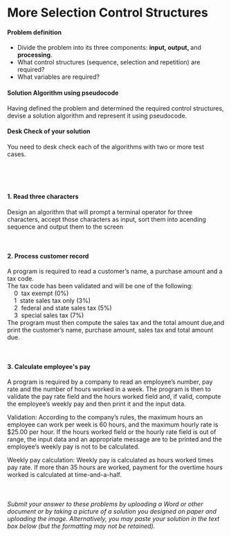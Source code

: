 # More Selection Control Structures


<h4>Problem definition</h4>
<ul>
<li>Divide the problem into its three components: <strong>input, output, </strong>and<strong> processing</strong>.&nbsp;</li>
<li>What control structures (sequence, selection and repetition) are required?</li>
<li>What variables are required?</li>
</ul>
<h4>Solution Algorithm using pseudocode</h4>
<p>Having defined the problem and determined the required control structures, devise a solution algorithm and represent it using pseudocode.&nbsp;</p>
<h4>Desk Check of your solution</h4>
<p>You need to desk check each of the algorithms with two or more test cases.&nbsp;</p>
<p>&nbsp;</p>
<p>&nbsp;</p>
<h4></h4>
<h4>1.&nbsp;Read three characters</h4>
<p>Design an algorithm that will prompt a terminal operator for three characters, accept&nbsp;those characters as input, sort them into acending sequence and output them to the&nbsp;screen</p>
<p>&nbsp;</p>
<h4>2.&nbsp;Process customer record</h4>
<p>A program is required to read a customer&rsquo;s name, a purchase amount and a tax code. <br />The tax code has been validated and will be one of the following:<br />&nbsp; &nbsp; 0 &nbsp;tax exempt (0%)<br />&nbsp; &nbsp; 1 &nbsp;state sales tax only (3%)<br />&nbsp; &nbsp; 2 &nbsp;federal and state sales tax (5%)<br />&nbsp; &nbsp; 3 &nbsp;special sales tax (7%)<br />The program must then compute the sales tax and the total amount due,and print&nbsp;the customer&rsquo;s name, purchase amount, sales tax and total amount due.</p>
<p>&nbsp;</p>
<h4>3.&nbsp;Calculate employee's pay</h4>
<p>A program is required by a company to read an employee&rsquo;s number, pay rate and the&nbsp;number of hours worked in a week. The program is then to validate the pay rate field&nbsp;and the hours worked field and, if valid, compute the employee&rsquo;s weekly pay and then&nbsp;print it and the input data.</p>
<p>Validation: According to the company&rsquo;s rules, the maximum hours an employee can work per week is 60 hours, and the maximum hourly rate is $25.00 per hour. If the hours&nbsp;worked field or the hourly rate field is out of range, the input data and an appropriate&nbsp;message are to be printed and the employee&rsquo;s weekly pay is not to be calculated.</p>
<p>Weekly pay calculation: Weekly pay is calculated as hours worked times pay rate. If more than 35 hours are worked, payment for the overtime hours worked is calculated&nbsp;at time-and-a-half.</p>
<p>&nbsp;</p>
<h4></h4>
<p><em>Submit your answer to these problems by uploading a Word or other document or by taking a picture of a solution you designed on paper and uploading the image. Alternatively, you may paste your solution in the text box below (but the formatting may not be retained).</em></p>